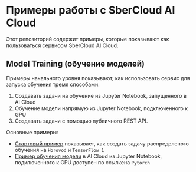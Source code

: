 # Примеры работы с SberCloud AI Cloud

Этот репозиторий содержит примеры, которые показывают как пользоваться сервисом SberCloud AI Cloud.

## Model Training (обучение моделей)

Примеры начального уровня показывают, как использовать сервис для запуска обучения тремя способами:
 1. Cоздавать задачи на обучение из Jupyter Notebook, запущенного в AI Cloud
 2. Обучение модели напрямую из Jupyter Notebook, подключенного к GPU
 3. Создавать задачи с помощью публичного REST API.

Основные примеры: 
* [Стартовый пример](quick-start) показывает, как создать задачу распределеного обучения на `Horovod` и `TensorFlow 1` 
* [Пример обучения модели](notebooks_gpu/pytorch_tensorboard_mlflow) в AI Cloud из Jupyter Notebook, подключенного к GPU доступен по ссылкена `Pytorch`
